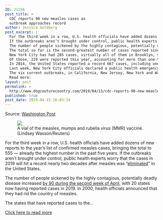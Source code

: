 ```yaml
---
ID: 21156
post_title: >
  CDC reports 90 new measles cases as
  outbreak approaches record
author: Jessica Goldberg
post_excerpt: |
  For the third week in a row, U.S. health officials have added dozens of new reports to the year’s list of confirmed measles cases, bringing the total to 555 — already the highest number in the past five years.
  If the outbreaks aren’t brought under control, public health experts worry that the cases in 2019 will hit a record nearly two decades after measles was “eliminated” in the United States.
  The number of people sickened by the highly contagious, potentially deadly disease increased by 90 during the second week of April, with 20 states now having reported cases in 2019.
  The total so far is the second-greatest number of cases reported since 2000.
  New York City has had 285 cases, virtually all of them in Brooklyn, since the outbreak began in October.
  Of those, 229 were reported this year, accounting for more than one-third of the 555 cases that have been reported nationwide in 2019, as of April 11, according to figures updated Monday by the CDC.
  In 2014, the United States reported a record 667 cases, including one large outbreak primarily among unvaccinated Amish communities in Ohio that accounted for more than half of the cases.
  Last week, New York City officials declared a public health emergency and ordered mandatory measles vaccinations to halt the outbreak concentrated among ultra-Orthodox Jews in Brooklyn, putting in place the broadest vaccination order in the United States in nearly three decades.
  The six current outbreaks, in California, New Jersey, New York and Washington states, are linked to travelers who brought measles back from other countries such as Israel, Ukraine and the Philippines, where large measles outbreaks are occurring, the CDC said.
  Read more:
layout: post
permalink: >
  http://www.dogcouturecountry.com/2019/04/15/cdc-reports-90-new-measles-cases-as-outbreak-approaches-record/
published: true
post_date: 2019-04-15 16:03:14
---
```

<p class="article-info-author-source"> <span>Source: <a href="https://www.washingtonpost.com/health/2019/04/15/cdc-reports-new-measles-cases-outbreak-approaches-record/?noredirect=on" target="_blank">Washington Post</a></span> </p> <figure><img data-hi-res-src="https://www.washingtonpost.com/resizer/mnFnE3w4yluEbe_jNk4v5nFprfQ=/1484x0/arc-anglerfish-washpost-prod-washpost.s3.amazonaws.com/public/XJEOYKCMGMI6TDH4FROQTGOCDY.jpg" sizes="(min-width: 768px) 50vw, 100vw" src="https://www.washingtonpost.com/resizer/mnFnE3w4yluEbe_jNk4v5nFprfQ=/1484x0/arc-anglerfish-washpost-prod-washpost.s3.amazonaws.com/public/XJEOYKCMGMI6TDH4FROQTGOCDY.jpg" srcset="https://www.washingtonpost.com/resizer/G_IK4Kbio5iGKKikix14N9MXB8Q=/480x0/arc-anglerfish-washpost-prod-washpost.s3.amazonaws.com/public/XJEOYKCMGMI6TDH4FROQTGOCDY.jpg 480w,https://www.washingtonpost.com/resizer/mnFnE3w4yluEbe_jNk4v5nFprfQ=/1484x0/arc-anglerfish-washpost-prod-washpost.s3.amazonaws.com/public/XJEOYKCMGMI6TDH4FROQTGOCDY.jpg 1484w">
<figcaption>A vial of the measles, mumps and rubella virus (MMR) vaccine. (Lindsey Wasson/Reuters)</figcaption>
</figure>
<p>For the third week in a row, U.S. health officials have added dozens of new reports to the year’s list of confirmed measles cases, bringing the total to 555 — already the highest number in the past five years. If the outbreaks aren’t brought under control, public health experts worry that the cases in 2019 will hit a record nearly two decades after measles was “<a href="https://www.cdc.gov/measles/about/history.html">eliminated</a>” in the United States.</p>
<p>The number of people sickened by the highly contagious, potentially deadly disease increased <a href="https://www.cdc.gov/measles/cases-outbreaks.html">by 90 during the second week of April</a>, with 20 states now having reported cases in 2019. In 2000, health officials announced that they had rid the country of measles.</p>
<p>The states that have reported cases to the...</p> <p class="article-info-more"> <a href="https://www.washingtonpost.com/health/2019/04/15/cdc-reports-new-measles-cases-outbreak-approaches-record/?noredirect=on" target="_blank">Click here to read more</a> </p>